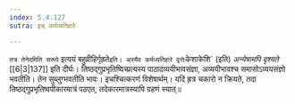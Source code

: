 ```yaml
---
index: 5.4.127
sutra: इच् कर्मव्यतिहारे

---
```

   `तत्र तेनेदमिति सरूपे` इत्ययं बहुव्रीहिर्गृह्रते` इति। अस्यैव कर्मध्यतिहारे वृत्तेः `केशाकेशि` (इति) _अन्येषामपि दृश्यते_ [[6|3|137]]  इति दीर्घः। तिष्ठद्गुप्रभृतिष्विच्प्रत्यस्य पाठादव्ययीभावसंज्ञा, अव्ययीभावश्च समासोऽव्ययसंज्ञो भवतीति। तेन सुब्लुग्भवतीति भावः। इचश्चित्करणं विशेषार्थम्। यदि ह्रत्र चकारो न क्रियते, तदा तिष्ठद्गुप्रभृतिष्वपीकारमात्रं पठएत, तदेकारमात्रस्यापि ग्रहणं स्यात्॥